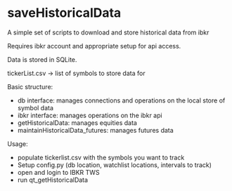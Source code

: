 # saveHistoricalData

A simple set of scripts to download and store historical data from ibkr

Requires ibkr account and appropriate setup for api access. 

Data is stored in SQLite. 

tickerList.csv -> list of symbols to store data for


Basic structure:
 - db interface: manages connections and operations on the local store of symbol data 
 - ibkr interface: manages operations on the ibkr api 
 - getHistoricalData: manages equities data
 - maintainHistoricalData_futures: manages futures data

Usage: 
- populate tickerlist.csv with the symbols you want to track
- Setup config.py (db location, watchlist locations, intervals to track)  
- open and login to IBKR TWS 
- run qt_getHistoricalData 
